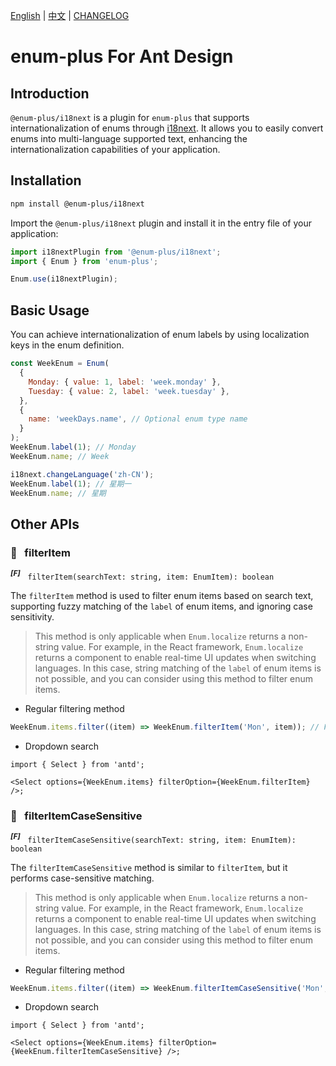 <!-- markdownlint-disable MD001 MD009 MD033 MD041 -->

[English](./README.md) | [中文](./README.zh-CN.md) | [CHANGELOG](./CHANGELOG.md)

# enum-plus For Ant Design

## Introduction

`@enum-plus/i18next` is a plugin for `enum-plus` that supports internationalization of enums through [i18next](https://www.i18next.com/). It allows you to easily convert enums into multi-language supported text, enhancing the internationalization capabilities of your application.

## Installation

```bash
npm install @enum-plus/i18next
```

Import the `@enum-plus/i18next` plugin and install it in the entry file of your application:

```js
import i18nextPlugin from '@enum-plus/i18next';
import { Enum } from 'enum-plus';

Enum.use(i18nextPlugin);
```

## Basic Usage

You can achieve internationalization of enum labels by using localization keys in the enum definition.

```js
const WeekEnum = Enum(
  {
    Monday: { value: 1, label: 'week.monday' },
    Tuesday: { value: 2, label: 'week.tuesday' },
  },
  {
    name: 'weekDays.name', // Optional enum type name
  }
);
WeekEnum.label(1); // Monday
WeekEnum.name; // Week

i18next.changeLanguage('zh-CN');
WeekEnum.label(1); // 星期一
WeekEnum.name; // 星期
```

## Other APIs

### 💎 &nbsp; filterItem

<sup>**_\[F]_**</sup> &nbsp; `filterItem(searchText: string, item: EnumItem): boolean`

The `filterItem` method is used to filter enum items based on search text, supporting fuzzy matching of the `label` of enum items, and ignoring case sensitivity.

> This method is only applicable when `Enum.localize` returns a non-string value. For example, in the React framework, `Enum.localize` returns a component to enable real-time UI updates when switching languages. In this case, string matching of the `label` of enum items is not possible, and you can consider using this method to filter enum items.

- Regular filtering method

```js
WeekEnum.items.filter((item) => WeekEnum.filterItem('Mon', item)); // Filters enum items whose label contains 'Mon'
```

- Dropdown search

```tsx
import { Select } from 'antd';

<Select options={WeekEnum.items} filterOption={WeekEnum.filterItem} />;
```

### 💎 &nbsp; filterItemCaseSensitive

<sup>**_\[F]_**</sup> &nbsp; `filterItemCaseSensitive(searchText: string, item: EnumItem): boolean`

The `filterItemCaseSensitive` method is similar to `filterItem`, but it performs case-sensitive matching.

> This method is only applicable when `Enum.localize` returns a non-string value. For example, in the React framework, `Enum.localize` returns a component to enable real-time UI updates when switching languages. In this case, string matching of the `label` of enum items is not possible, and you can consider using this method to filter enum items.

- Regular filtering method

```js
WeekEnum.items.filter((item) => WeekEnum.filterItemCaseSensitive('Mon', item)); // Filters enum items whose label contains 'Mon' (case-sensitive)
```

- Dropdown search

```tsx
import { Select } from 'antd';

<Select options={WeekEnum.items} filterOption={WeekEnum.filterItemCaseSensitive} />;
```
